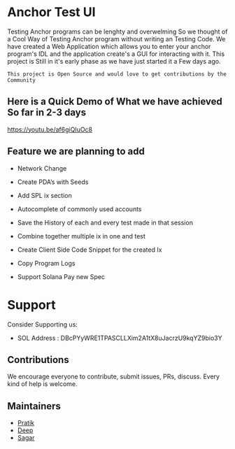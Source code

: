 # Anchor Test UI

Testing Anchor programs can be lenghty and overwelming So we thought of a Cool Way of Testing Anchor program without writing an Testing Code. We have created a Web Application which allows you to enter your anchor program's IDL and the application create's a GUI for interacting with it. This project is Still in it's early phase as we have just started it a Few days ago.

`This project is Open Source and would love to get contributions by the Community`

## Here is a Quick Demo of What we have achieved So far in 2-3 days

https://youtu.be/af6giQIuOc8

## Feature we are planning to add

- Network Change
- Create PDA’s with Seeds
- Add SPL ix section

- Autocomplete of commonly used accounts

- Save the History of each and every test made in that session

- Combine together multiple ix in one and test

- Create Client Side Code Snippet for the created Ix

- Copy Program Logs
- Support Solana Pay new Spec

# Support

Consider Supporting us:

- SOL Address : DBcPYyWRE1TPASCLLXim2A1tX8uJacrzU9kqYZ9bio3Y

## Contributions

We encourage everyone to contribute, submit issues, PRs, discuss. Every kind of help is welcome.

## Maintainers

- [Pratik](https://github.com/0xPratik)
- [Deep](https://github.com/0xdeepmehta)
- [Sagar](https://github.com/Sagargajare)
